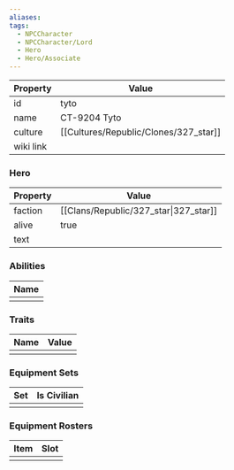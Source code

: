 ```yaml
---
aliases: 
tags:
  - NPCCharacter
  - NPCCharacter/Lord
  - Hero
  - Hero/Associate
---
```


| Property  | Value        |
| :-------- | ------------ |
| id        | tyto         |
| name      | CT-9204 Tyto |
| culture   | [[Cultures/Republic/Clones/327_star]] |
| wiki link |              |
### Hero
| Property | Value                                 |
| -------- | ------------------------------------- |
| faction  | [[Clans/Republic/327_star\|327_star]] |
| alive    | true                                  |
| text     |                                       |

### Abilities
| Name |
| :--: |
|      |

### Traits
| Name | Value |
| ---- | ----- |
|      |       |

### Equipment Sets
| Set | Is Civilian |
| --- | ----------- |
|     |             |

### Equipment Rosters
| Item | Slot |
| ---- | ---- |
|      |      |
